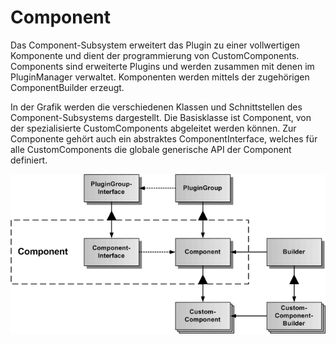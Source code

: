 # Component

Das Component-Subsystem erweitert das Plugin zu einer vollwertigen Komponente und dient der programmierung von CustomComponents. Components sind erweiterte Plugins und werden zusammen mit denen im PluginManager verwaltet. Komponenten werden mittels der zugehörigen ComponentBuilder erzeugt. 

In der Grafik werden die verschiedenen Klassen und Schnittstellen des Component-Subsystems dargestellt.
Die Basisklasse ist Component, von der spezialisierte CustomComponents abgeleitet werden können. Zur Componente gehört auch ein abstraktes ComponentInterface, welches für alle CustomComponents die globale generische API der Component definiert. 

![Gesamtarchitektur](./Component-1.gif)
